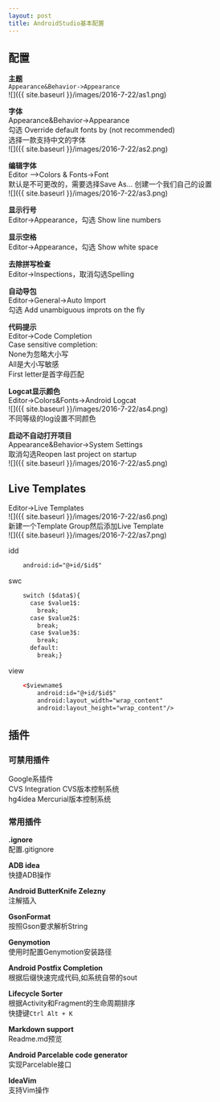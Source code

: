 ```yaml
---
layout: post
title: AndroidStudio基本配置
---
```

## 配置
**主题**    
`Appearance&Behavior->Appearance`    
![]({{ site.baseurl }}/images/2016-7-22/as1.png)

**字体**    
Appearance&Behavior->Appearance    
勾选 Override default fonts by (not recommended)    
选择一款支持中文的字体    
![]({{ site.baseurl }}/images/2016-7-22/as2.png)

**编辑字体**    
Editor -->Colors & Fonts->Font    
默认是不可更改的，需要选择Save As... 创建一个我们自己的设置    
![]({{ site.baseurl }}/images/2016-7-22/as3.png)

**显示行号**    
Editor->Appearance，勾选 Show line numbers

**显示空格**    
Editor->Appearance，勾选 Show white space

**去除拼写检查**    
Editor->Inspections，取消勾选Spelling

**自动导包**    		
Editor->General->Auto Import    
勾选 Add unambiguous improts on the fly

**代码提示**    
Editor->Code Completion    
Case sensitive completion:    		
None为忽略大小写    
All是大小写敏感    
First letter是首字母匹配    

**Logcat显示颜色**    
Editor->Colors&Fonts->Android Logcat    
![]({{ site.baseurl }}/images/2016-7-22/as4.png)    
不同等级的log设置不同颜色

**启动不自动打开项目**	    
Appearance&Behavior->System Settings    
取消勾选Reopen last project on startup    	
![]({{ site.baseurl }}/images/2016-7-22/as5.png)

## Live Templates    
Editor->Live Templates    
![]({{ site.baseurl }}/images/2016-7-22/as6.png)    
新建一个Template Group然后添加Live Template    
![]({{ site.baseurl }}/images/2016-7-22/as7.png)

idd    
```xml
	android:id="@+id/$id$"
```

swc    
```xml
	switch ($data$){    
	  case $value1$:    
	  	break;    
      case $value2$:    
      	break;    
      case $value3$:    
      	break;                
      default:    
      	break;}
```

view		
```xml
	<$viewname$
        android:id="@+id/$id$"
        android:layout_width="wrap_content"
        android:layout_height="wrap_content"/>
```
## 插件
### 可禁用插件
Google系插件    	
CVS Integration    CVS版本控制系统    
hg4idea    Mercurial版本控制系统    

### 常用插件

**.ignore**    
配置.gitignore

**ADB idea**    
快捷ADB操作		

**Android ButterKnife Zelezny**    
注解插入		

**GsonFormat**    
按照Gson要求解析String		

**Genymotion**    
使用时配置Genymotion安装路径		

**Android Postfix Completion**    
根据后缀快速完成代码,如系统自带的sout		

**Lifecycle Sorter**    
根据Activity和Fragment的生命周期排序		
快捷键`Ctrl Alt + K`		

**Markdown support**    
Readme.md预览		

**Android Parcelable code generator**    
实现Parcelable接口		

**IdeaVim**    
支持Vim操作		